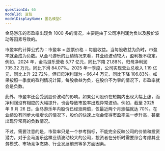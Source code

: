 ```yaml
---
questionId: 65
modelId: 豆包
modelDisplayName: 匿名模型C
---
```

金马游乐的市盈率出现负 1000 多的情况，主要是由于公司净利润为负以及股价波动等因素导致的。

市盈率的计算公式为：市盈率 = 股票价格 ÷ 每股收益。当每股收益为负时，市盈率就会成为负数。从金马游乐的业绩情况来看，其业绩波动较大，盈利极不稳定。例如，2024 年，金马游乐营收 5.77 亿元，同比下降 21.88%，归母净利润 735.32 万元，同比下滑 84.07%。2025 年一季度，公司实现营业总收入 1.19 亿元，同比上升 22.72%，但归母净利润为 - 66.44 万元，同比下降 106.83%。如果按照一季度的盈利情况计算，每股收益为负，在股价不为零的情况下，市盈率就会是负数。

此外，市盈率还会受到股价波动的影响。如果公司股价在短期内出现大幅上涨，而净利润没有相应的大幅提升，也会导致市盈率出现异常波动。例如，截至 2025 年 9 月 26 日，金马游乐年内股价已经涨两倍，仅最近两个月涨幅就达 70%。在业绩没有同步大幅增长的情况下，股价的快速上涨会使得市盈率进一步升高，甚至出现异常高的负数情况。

不过，需要注意的是，市盈率只是一个参考指标，不能完全反映公司的价值和投资潜力。对于金马游乐这样业绩波动较大的公司，投资者在分析时需要综合考虑其业务模式、市场竞争态势、行业发展前景等多方面因素。